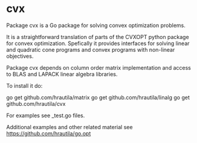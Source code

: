 cvx
===

Package cvx is a Go package for solving convex optimization problems.

It is a straightforward translation of parts of the CVXOPT python package for convex
optimization. Spefically it provides interfaces for solving linear and quadratic cone
programs and convex programs with non-linear objectives.

Package cvx depends on column order matrix implementation and access to BLAS and
LAPACK linear algebra libraries. 

To install it do:

   go get github.com/hrautila/matrix
   go get github.com/hrautila/linalg
   go get github.com/hrautila/cvx


For examples see _test.go files. 

Additional examples and other related material see https://github.com/hrautila/go.opt
